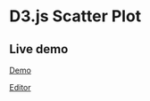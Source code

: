 # D3.js Scatter Plot

## Live demo

[Demo](https://blpyq.csb.app/)

[Editor](https://codesandbox.io/s/d3js-scatter-plot-blpyq?fontsize=14&hidenavigation=1&theme=dark)

